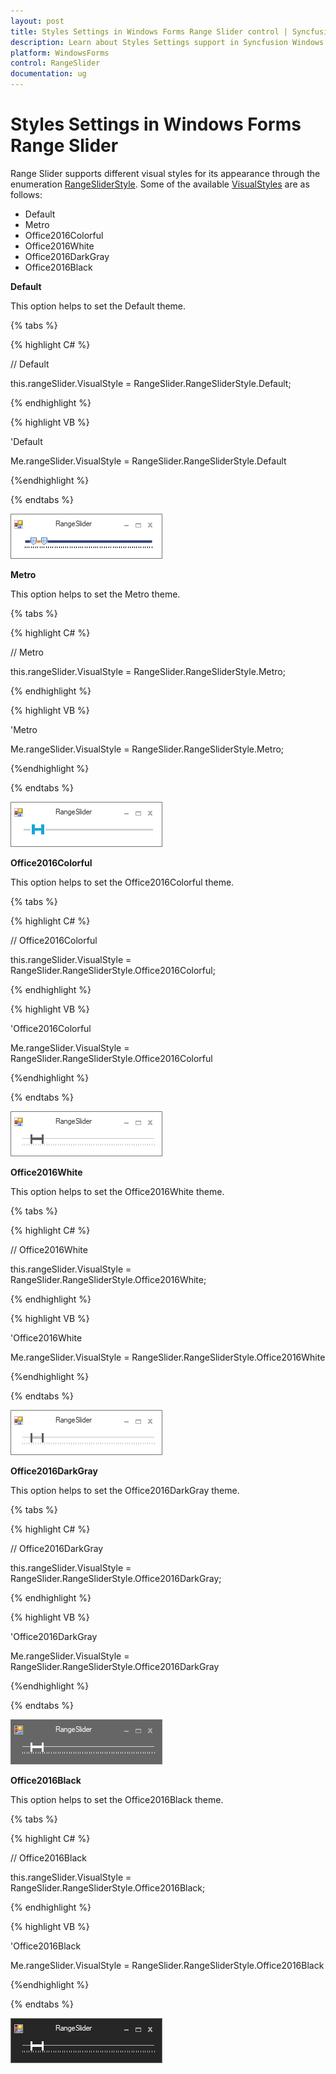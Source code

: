 ```yaml
---
layout: post
title: Styles Settings in Windows Forms Range Slider control | Syncfusion
description: Learn about Styles Settings support in Syncfusion Windows Forms Range Slider control and more details.
platform: WindowsForms
control: RangeSlider
documentation: ug
---
```


# Styles Settings in Windows Forms Range Slider

Range Slider supports different visual styles for its appearance through the enumeration [RangeSliderStyle](https://help.syncfusion.com/cr/windowsforms/Syncfusion.Windows.Forms.Tools.RangeSlider.RangeSliderStyle.html). Some of the available [VisualStyles](https://help.syncfusion.com/cr/windowsforms/Syncfusion.Windows.Forms.Tools.RangeSlider.html#Syncfusion_Windows_Forms_Tools_RangeSlider_VisualStyle) are as follows:

* Default
* Metro
* Office2016Colorful
* Office2016White
* Office2016DarkGray
* Office2016Black

**Default**

This option helps to set the Default theme.

{% tabs %}

{% highlight C# %}

// Default

this.rangeSlider.VisualStyle = RangeSlider.RangeSliderStyle.Default;

{% endhighlight %}

{% highlight VB %}

'Default

Me.rangeSlider.VisualStyle = RangeSlider.RangeSliderStyle.Default

{%endhighlight %}

{% endtabs %}

![Default theme](Styles-Settings_images/Styles-Settings_img1.png)

**Metro**

This option helps to set the Metro theme.

{% tabs %}

{% highlight C# %}

// Metro

this.rangeSlider.VisualStyle = RangeSlider.RangeSliderStyle.Metro;

{% endhighlight %}

{% highlight VB %}

'Metro

Me.rangeSlider.VisualStyle = RangeSlider.RangeSliderStyle.Metro;

{%endhighlight %}

{% endtabs %}

![Metro theme](Styles-Settings_images/Styles-Settings_img2.png)

**Office2016Colorful**

This option helps to set the Office2016Colorful theme.

{% tabs %}

{% highlight C# %}

// Office2016Colorful

this.rangeSlider.VisualStyle = RangeSlider.RangeSliderStyle.Office2016Colorful;

{% endhighlight %}

{% highlight VB %}

'Office2016Colorful

Me.rangeSlider.VisualStyle = RangeSlider.RangeSliderStyle.Office2016Colorful

{%endhighlight %}

{% endtabs %}

![Office2016Colorful theme](Styles-Settings_images/Styles-Settings_img3.png)

**Office2016White**

This option helps to set the Office2016White theme.

{% tabs %}

{% highlight C# %}

// Office2016White

this.rangeSlider.VisualStyle = RangeSlider.RangeSliderStyle.Office2016White;

{% endhighlight %}

{% highlight VB %}

'Office2016White

Me.rangeSlider.VisualStyle = RangeSlider.RangeSliderStyle.Office2016White

{%endhighlight %}

{% endtabs %}

![Office2016White theme](Styles-Settings_images/Styles-Settings_img4.png)

**Office2016DarkGray**

This option helps to set the Office2016DarkGray theme.

{% tabs %}

{% highlight C# %}

// Office2016DarkGray

 this.rangeSlider.VisualStyle = RangeSlider.RangeSliderStyle.Office2016DarkGray;

{% endhighlight %}

{% highlight VB %}

'Office2016DarkGray

Me.rangeSlider.VisualStyle = RangeSlider.RangeSliderStyle.Office2016DarkGray

{%endhighlight %}

{% endtabs %}

![Office2016DarkGray theme](Styles-Settings_images/Styles-Settings_img5.png)

**Office2016Black**

This option helps to set the Office2016Black theme.

{% tabs %}

{% highlight C# %}

// Office2016Black

this.rangeSlider.VisualStyle = RangeSlider.RangeSliderStyle.Office2016Black;

{% endhighlight %}

{% highlight VB %}

'Office2016Black

Me.rangeSlider.VisualStyle = RangeSlider.RangeSliderStyle.Office2016Black

{%endhighlight %}

{% endtabs %}

![Office2016Black theme](Styles-Settings_images/Styles-Settings_img6.png)
